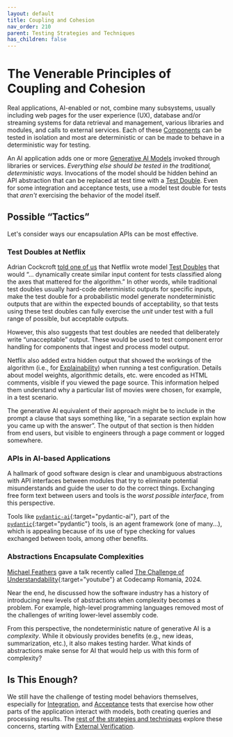```yaml
---
layout: default
title: Coupling and Cohesion
nav_order: 210
parent: Testing Strategies and Techniques
has_children: false
---
```


# The Venerable Principles of Coupling and Cohesion

Real applications, AI-enabled or not, combine many subsystems, usually including web pages for the user experience (UX), database and/or streaming systems for data retrieval and management, various libraries and modules, and calls to external services. Each of these [Components]({{site.baseurl}}/glossary/#component) can be tested in isolation and most are deterministic or can be made to behave in a deterministic way for testing.

An AI application adds one or more [Generative AI Models]({{site.baseurl}}/glossary/#generative-ai-model) invoked through libraries or services. _Everything else should be tested in the traditional, deterministic ways._ Invocations of the model should be hidden behind an API abstraction that can be replaced at test time with a [Test Double]({{site.baseurl}}/glossary/test-double). Even for some integration and acceptance tests, use a model test double for tests that _aren't_ exercising the behavior of the model itself.

## Possible &ldquo;Tactics&rdquo;

Let's consider ways our encapsulation APIs can be most effective.

### Test Doubles at Netflix

Adrian Cockcroft [told one of us]({{site.baseurl}}/testing-problems/#is-this-really-a-new-problem) that Netflix wrote model [Test Doubles]({{site.baseurl}}/glossary/test-double) that would &ldquo;... dynamically create similar input content for tests classified along the axes that mattered for the algorithm.&rdquo; In other words, while traditional test doubles usually hard-code deterministic outputs for specific inputs, make the test double for a probabilistic model generate nondeterministic outputs that are within the expected bounds of acceptability, so that tests using these test doubles can fully exercise the _unit_ under test with a full range of possible, but acceptable outputs.

However, this also suggests that test doubles are needed that deliberately write &ldquo;unacceptable&rdquo; output. These would be used to test component error handling for components that ingest and process model output.

Netflix also added extra hidden output that showed the workings of the algorithm (i.e., for [Explainability]({{site.baseurl}}/glossary/#explainability)) when running a test configuration. Details about model weights, algorithmic details, etc. were encoded as HTML comments, visible if you viewed the page source. This information helped them understand why a particular list of movies were chosen, for example, in a test scenario.

The generative AI equivalent of their approach might be to include in the prompt a clause that says something like, &ldquo;in a separate section explain how you came up with the answer&rdquo;. The output of that section is then hidden from end users, but visible to engineers through a page comment or logged somewhere.

### APIs in AI-based Applications

A hallmark of good software design is clear and unambiguous abstractions with API interfaces between modules that try to eliminate potential misunderstands and guide the user to do the correct things. Exchanging free form text between users and tools is the _worst possible interface_, from this perspective.

Tools like [`pydantic-ai`](https://github.com/pydantic/pydantic-ai/){:target="pydantic-ai"}, part of the [`pydantic`](https://ai.pydantic.dev){:target="pydantic"} tools, is an agent framework (one of many...), which is appealing because of its use of type checking for values exchanged between tools, among other benefits.

### Abstractions Encapsulate Complexities

[Michael Feathers]({{site.baseurl}}/references/#michael-feathers) gave a talk recently called [The Challenge of Understandability](https://www.youtube.com/watch?v=sGgkl_RnkvQ){:target="youtube"} at Codecamp Romania, 2024.  

Near the end, he discussed how the software industry has a history of introducing new levels of abstractions when complexity becomes a problem. For example, high-level programming languages removed most of the challenges of writing lower-level assembly code.

From this perspective, the nondeterministic nature of generative AI is a _complexity_. While it obviously provides benefits (e.g., new ideas, summarization, etc.), it also makes testing harder. What kinds of abstractions make sense for AI that would help us with this form of complexity?

## Is This Enough?

We still have the challenge of testing model behaviors themselves, especially for [Integration]({{site.baseurl}}/glossary/#integration-test), and [Acceptance]({{site.baseurl}}/glossary/#acceptance-test) tests that exercise how other parts of the application interact with models, both creating queries and processing results. The [rest of the strategies and techniques]({{site.baseurl}}/testing-strategies/testing-strategies/) explore these concerns, starting with [External Verification]({{site.baseurl}}/testing-strategies/external-verification/).

